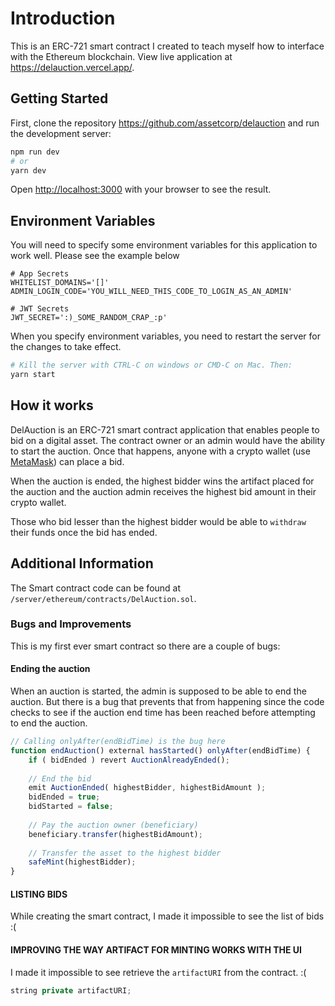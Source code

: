
# Introduction

This is an ERC-721 smart contract I created to teach myself how to interface with the Ethereum blockchain. View live application at <https://delauction.vercel.app/>.

## Getting Started

First, clone the repository <https://github.com/assetcorp/delauction> and run the development server:

```bash
npm run dev
# or
yarn dev
```

Open [http://localhost:3000](http://localhost:3000) with your browser to see the result.

## Environment Variables

You will need to specify some environment variables for this application to work well. Please see the example below

```env
# App Secrets
WHITELIST_DOMAINS='[]'
ADMIN_LOGIN_CODE='YOU_WILL_NEED_THIS_CODE_TO_LOGIN_AS_AN_ADMIN'

# JWT Secrets
JWT_SECRET=':)_SOME_RANDOM_CRAP_:p'

```

When you specify environment variables, you need to restart the server for the changes to take effect.

```bash
# Kill the server with CTRL-C on windows or CMD-C on Mac. Then:
yarn start
```

## How it works

DelAuction is an ERC-721 smart contract application that enables people to bid on a digital asset. The contract owner or an admin would have the ability to start the auction. Once that happens, anyone with a crypto wallet (use [MetaMask](https://metamask.io/)) can place a bid.

When the auction is ended, the highest bidder wins the artifact placed for the auction and the auction admin receives the highest bid amount in their crypto wallet.

Those who bid lesser than the highest bidder would be able to `withdraw` their funds once the bid has ended.

## Additional Information

The Smart contract code can be found at `/server/ethereum/contracts/DelAuction.sol`.

### Bugs and Improvements

This is my first ever smart contract so there are a couple of bugs:

#### Ending the auction

When an auction is started, the admin is supposed to be able to end the auction. But there is a bug that prevents that from happening since the code checks to see if the auction end time has been reached before attempting to end the auction.

```js
// Calling onlyAfter(endBidTime) is the bug here
function endAuction() external hasStarted() onlyAfter(endBidTime) {
    if ( bidEnded ) revert AuctionAlreadyEnded();
    
    // End the bid
    emit AuctionEnded( highestBidder, highestBidAmount );
    bidEnded = true;
    bidStarted = false;
    
    // Pay the auction owner (beneficiary)
    beneficiary.transfer(highestBidAmount);
    
    // Transfer the asset to the highest bidder
    safeMint(highestBidder);
}
```

#### LISTING BIDS

While creating the smart contract, I made it impossible to see the list of bids :(

#### IMPROVING THE WAY ARTIFACT FOR MINTING WORKS WITH THE UI

I made it impossible to see retrieve the `artifactURI` from the contract. :(

```js
string private artifactURI;
```
